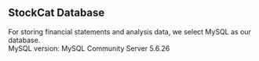 StockCat Database
-----------------

For storing financial statements and analysis data, we select MySQL as our database.  
MySQL version: MySQL Community Server 5.6.26
